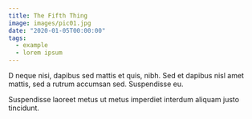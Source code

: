 ```yaml
---
title: The Fifth Thing
image: images/pic01.jpg
date: "2020-01-05T00:00:00"
tags:
  - example
  - lorem ipsum
---
```

D neque nisi, dapibus sed mattis et quis, nibh. Sed et dapibus nisl amet
mattis, sed a rutrum accumsan sed. Suspendisse eu.
<!-- more -->
Suspendisse laoreet metus ut metus imperdiet interdum aliquam justo tincidunt.
